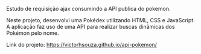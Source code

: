 <p> Estudo de requisição ajax consumindo a API publica do pokemon.  </p>
<p> Neste projeto, desenvolvi uma Pokédex utilizando HTML, CSS e JavaScript. A aplicação faz uso de uma API para realizar buscas dinâmicas dos Pokémon pelo nome. </p>

Link do projeto: https://victorhsouza.github.io/api-pokemon/
